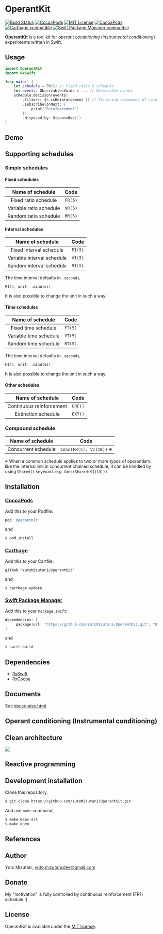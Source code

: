 # OperantKit

[![Build Status](https://app.bitrise.io/app/e1b066c3a796bb39/status.svg?token=3DteqY4In4ByLDs_2-iucg&branch=master)](https://app.bitrise.io/app/e1b066c3a796bb39)
[![CocoaPods](https://img.shields.io/cocoapods/p/OperantKit.svg)](https://github.com/YutoMizutani/OperantKit)
[![MIT License](http://img.shields.io/badge/license-MIT-blue.svg?style=flat)](https://github.com/YutoMizutani/OperantKit/blob/master/LICENSE)
[![CocoaPods](https://img.shields.io/cocoapods/v/OperantKit.svg)](https://github.com/YutoMizutani/OperantKit)
[![Carthage compatible](https://img.shields.io/badge/Carthage-compatible-4BC51D.svg?style=flat)](https://github.com/YutoMizutani/OperantKit)
[![Swift Package Manager compatible](https://img.shields.io/badge/Swift%20Package%20Manager-compatible-brightgreen.svg)](https://github.com/apple/swift-package-manager)

**OperantKit** is a tool kit for *operant conditioning* (*instrumental conditioning*) experiments written in Swift.

## Usage

```swift
import OperantKit
import RxSwift

func main() {
	let schedule = FR(5) // Fixed ratio 5 schedule
	let events: Observable<Void> = ... // Observable events
	schedule.decision(events)
		.filter({ $0.isReinforcement }) // Filtering responses of reinforcement
		.subscribe(onNext: {
			print("Reinforcement")
		})
		.disposed(by: DisposeBag())
}
```

## Demo

## Supporting schedules

### Simple schedules

#### Fixed schedules

|Name of schedule|Code|
|:-:|:-:|
|Fixed ratio schedule|`FR(5)`|
|Variable ratio schedule|`VR(5)`|
|Random ratio schedule|`RR(5)`|

#### Interval schedules

|Name of schedule|Code|
|:-:|:-:|
|Fixed interval schedule|`FI(5)`|
|Variable interval schedule|`VI(5)`|
|Random interval schedule|`RI(5)`|

The time interval defaults in `.seconds`,

```swift
FI(5, unit: .minutes)
```

It is also possible to change the unit in such a way.

#### Time schedules

|Name of schedule|Code|
|:-:|:-:|
|Fixed time schedule|`FT(5)`|
|Variable time schedule|`VT(5)`|
|Random time schedule|`RT(5)`|

The time interval defaults in `.seconds`,

```swift
FI(5, unit: .minutes)
```

It is also possible to change the unit in such a way.

#### Other schedules

|Name of schedule|Code|
|:-:|:-:|
|Continuous reinforcement|`CRF()`|
|Extinction schedule|`EXT()`|

### Compound schedule

|Name of schedule|Code|
|:-:|:-:|
|Concurrent schedule|`Conc(FR(5), VI(10))` ※|

※ When a common schedule applies to two or more types of operandam like the internal link in concurrent chained schedule, it can be handled by using `Shared()` keyword. e.g. `Conc(Shared(VI(10)))`

## Installation

### [CocoaPods](https://guides.cocoapods.org/using/using-cocoapods.html)

Add this to your Podfile:

```ruby
pod 'OperantKit'
```

and

```bash
$ pod install
```

### [Carthage](https://github.com/Carthage/Carthage)

Add this to your Cartfile:

```
github "YutoMizutani/OperantKit"
```

and

```bash
$ carthage update
```

### [Swift Package Manager](https://github.com/apple/swift-package-manager)

Add this to your `Package.swift`:

```swift
dependencies: [
    .package(url: "https://github.com/YutoMizutani/OperantKit.git", "0.0.1" ..< "1.0.0"),
]
```

and

```bash
$ swift build
```

## Dependencies

* [RxSwift](https://www.github.com/ReactiveX/RxSwift)
* [RxCocoa](https://www.github.com/ReactiveX/RxSwift)

## Documents

See [docs/index.html](https://github.com/YutoMizutani/OperantKit/blob/master/docs/index.html)

## Operant conditioning (Instrumental conditioning)

## Clean architecture

![](https://blog.cleancoder.com/uncle-bob/images/2012-08-13-the-clean-architecture/CleanArchitecture.jpg)

## Reactive programming

## Development installation

Clone this repository,

```bash
$ git clone https://github.com/YutoMizutani/OperantKit.git
```

And use `make` command,

```bash
$ make deps-all
$ make open
```

## References

## Author

Yuto Mizutani, yuto.mizutani.dev@gmail.com

## Donate

My "motivation" is fully controlled by continuous reinforcement (FR1) schedule :)

## License

OperantKit is available under the [MIT license](https://github.com/YutoMizutani/OperantKit/blob/master/LICENSE).